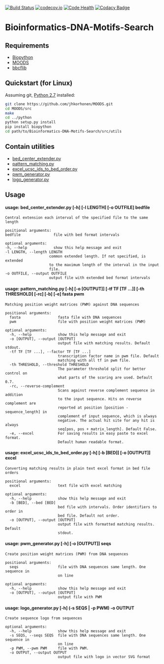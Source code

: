 [![Build Status](https://travis-ci.org/SvichkarevAnatoly/Bioinformatics-DNA-Motifs-Search.svg?branch=master)](https://travis-ci.org/SvichkarevAnatoly/Bioinformatics-DNA-Motifs-Search)
[![codecov.io](https://codecov.io/github/SvichkarevAnatoly/Bioinformatics-DNA-Motifs-Search/coverage.svg?branch=master)](https://codecov.io/github/SvichkarevAnatoly/Bioinformatics-DNA-Motifs-Search?branch=master)
[![Code Health](https://landscape.io/github/SvichkarevAnatoly/Bioinformatics-DNA-Motifs-Search/master/landscape.svg?style=flat)](https://landscape.io/github/SvichkarevAnatoly/Bioinformatics-DNA-Motifs-Search/master)
[![Codacy Badge](https://www.codacy.com/project/badge/399de443bf424f1ab69bbb9e33ba844e)](https://www.codacy.com/app/svichkarev-anatoly/Bioinformatics-DNA-Motifs-Search)

# Bioinformatics-DNA-Motifs-Search
## Requirements
+ [Biopython](http://biopython.org/)
+ [MOODS](http://www.cs.helsinki.fi/group/pssmfind/)
+ [bbcflib](https://github.com/bbcf/bbcflib)

## Quickstart (for Linux)

Assuming git, [Python 2.7](http://www.python.org) installed:

```bash
git clone https://github.com/jhkorhonen/MOODS.git
cd MOODS/src
make
cd ../python
python setup.py install
pip install biopython
cd path/to/Bioinformatics-DNA-Motifs-Search/src/utils
```

## Contain utilities
+ [bed_center_extender.py](#usage-bed_center_extenderpy--h--l-length--o-outfile-bedfile)
+ [pattern_matching.py](#usage-pattern_matchingpy--h--o-output--tf-tf-tf---th-threshold--rc--b--e-fasta-pwm)
+ [excel_ucsc_ids_to_bed_order.py](#usage-excel_ucsc_ids_to_bed_orderpy--h--b-bed--o-output-excel)
+ [pwm_generator.py](#usage-pwm_generatorpy--h--o-output-seqs)
+ [logo_generator.py](#usage-logo_generatorpy--h--s-seqs---p-pwm--o-output)

## Usage
#### usage: bed_center_extender.py \[-h] \[-l LENGTH] \[-o OUTFILE] bedfile

    Central extension each interval of the specified file to the same length

    positional arguments:
    bedfile               file with bed format intervals

    optional arguments:
    -h, --help            show this help message and exit
    -l LENGTH, --length LENGTH
                        common extended length. If not specified, is extended
                        to the maximum length of the interval in the input
                        file.
    -o OUTFILE, --output OUTFILE
                        output file with extended bed format intervals

#### usage: pattern_matching.py \[-h] \[-o \[OUTPUT]] \[-tf TF \[TF ...]] \[-th THRESHOLD] \[-rc] \[-b] \[-e] fasta pwm
    
    Matching position weight matrices (PWM) against DNA sequences
    
    positional arguments:
      fasta                 fasta file with DNA sequences
      pwm                   file with position weight matrices (PWM)
    
    optional arguments:
      -h, --help            show this help message and exit
      -o [OUTPUT], --output [OUTPUT]
                            output file with matching results. Default stdout.
      -tf TF [TF ...], --factor TF [TF ...]
                            transcription factor name in pwm file. Default
                            matching with all tf in pwm file.
      -th THRESHOLD, --threshold THRESHOLD
                            The parameter threshold split for better control on
                            what parts of the scoring are used. Default 0.7.
      -rc, --reverse-complement
                            Scans against reverse complement sequence in addition
                            to the input sequence. Hits on reverse complement are
                            reported at position [position - sequence_length] in
                            complement of input sequence, which is always
                            negative. The actual hit site for any hit is always
                            seq[pos, pos + matrix_length]. Default False.
      -e, --excel           For saving results in easy paste to excel format.
                            Default human readable format.
                            
#### usage: excel_ucsc_ids_to_bed_order.py \[-h] \[-b \[BED]] \[-o \[OUTPUT]] excel
    
    Converting matching results in plain text excel format in bed file orders
    
    positional arguments:
      excel                 text file with excel matching
    
    optional arguments:
      -h, --help            show this help message and exit
      -b [BED], --bed [BED]
                            bed file with intervals. Order identifiers to order in
                            bed file. Default not order.
      -o [OUTPUT], --output [OUTPUT]
                            output file with formatted matching results. Default
                            stdout.
                            
#### usage: pwm_generator.py \[-h] \[-o \[OUTPUT]] seqs

    Create position weight matrices (PWM) from DNA sequences
    
    positional arguments:
      seqs                  file with DNA sequences same length. One sequence in
                            on line
    
    optional arguments:
      -h, --help            show this help message and exit
      -o [OUTPUT], --output [OUTPUT]
                            output file with PWM

#### usage: logo_generator.py \[-h] (-s SEQS | -p PWM) -o OUTPUT

    Create sequence logo from sequences
    
    optional arguments:
      -h, --help            show this help message and exit
      -s SEQS, --seqs SEQS  file with DNA sequences same length. One sequence in
                            on line
      -p PWM, --pwm PWM     file with PWM.
      -o OUTPUT, --output OUTPUT
                            output file with logo in vector SVG format
